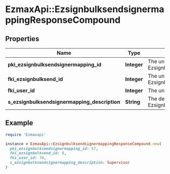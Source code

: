 # EzmaxApi::EzsignbulksendsignermappingResponseCompound

## Properties

| Name | Type | Description | Notes |
| ---- | ---- | ----------- | ----- |
| **pki_ezsignbulksendsignermapping_id** | **Integer** | The unique ID of the Ezsignbulksendsignermapping |  |
| **fki_ezsignbulksend_id** | **Integer** | The unique ID of the Ezsignbulksend |  |
| **fki_user_id** | **Integer** | The unique ID of the User | [optional] |
| **s_ezsignbulksendsignermapping_description** | **String** | The description of the Ezsignbulksendsignermapping |  |

## Example

```ruby
require 'Ezmaxapi'

instance = EzmaxApi::EzsignbulksendsignermappingResponseCompound.new(
  pki_ezsignbulksendsignermapping_id: 57,
  fki_ezsignbulksend_id: 8,
  fki_user_id: 70,
  s_ezsignbulksendsignermapping_description: Supervisor
)
```

